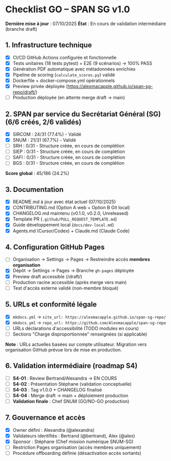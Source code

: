 # Checklist GO – SPAN SG v1.0

**Dernière mise à jour** : 07/10/2025
**État** : En cours de validation intermédiaire (branche draft)

## 1. Infrastructure technique
- [x] CI/CD GitHub Actions configurée et fonctionnelle
- [x] Tests unitaires (18 tests pytest) + E2E (9 scénarios) → 100% PASS
- [x] Génération PDF automatique avec métadonnées enrichies
- [x] Pipeline de scoring (`calculate_scores.py`) validé
- [x] Dockerfile + docker-compose.yml opérationnels
- [x] Preview privée déployée (https://alexmacapple.github.io/span-sg-repo/draft/)
- [ ] Production déployée (en attente merge draft → main)

## 2. SPAN par service du Secrétariat Général (SG) (6/6 créés, 2/6 validés)
- [x] SIRCOM : 24/31 (77.4%) - Validé
- [x] SNUM : 21/31 (67.7%) - Validé
- [ ] SRH : 0/31 - Structure créée, en cours de complétion
- [ ] SIEP : 0/31 - Structure créée, en cours de complétion
- [ ] SAFI : 0/31 - Structure créée, en cours de complétion
- [ ] BGS : 0/31 - Structure créée, en cours de complétion

**Score global** : 45/186 (24.2%)

## 3. Documentation
- [x] README.md à jour avec état actuel (07/10/2025)
- [x] CONTRIBUTING.md (Option A web + Option B Git local)
- [x] CHANGELOG.md maintenu (v0.1.0, v0.2.0, Unreleased)
- [x] Template PR (`.github/PULL_REQUEST_TEMPLATE.md`)
- [x] Guide développement local (`docs/dev-local.md`)
- [x] Agents.md (Cursor/Codex) + Claude.md (Claude Code)

## 4. Configuration GitHub Pages
- [ ] Organisation → Settings → Pages → Restreindre accès **membres organisation**
- [x] Dépôt → Settings → Pages → Branche `gh-pages` déployée
- [x] Preview draft accessible (/draft/)
- [ ] Production racine accessible (après merge vers main)
- [ ] Test d'accès externe validé (non-membre bloqué)

## 5. URLs et conformité légale
- [x] `mkdocs.yml` → `site_url: https://alexmacapple.github.io/span-sg-repo/`
- [x] `mkdocs.yml` → `repo_url: https://github.com/Alexmacapple/span-sg-repo`
- [ ] URLs déclarations d'accessibilité (TODO modules en cours)
- [ ] Sections "Charge disproportionnée" renseignées (si applicable)

**Note** : URLs actuelles basées sur compte utilisateur. Migration vers organisation GitHub prévue lors de mise en production.

## 6. Validation intermédiaire (roadmap S4)
- [ ] **S4-01** : Review Bertrand/Alexandra → EN COURS
- [ ] **S4-02** : Présentation Stéphane (validation conceptuelle)
- [ ] **S4-03** : Tag v1.0.0 + CHANGELOG finalisé
- [ ] **S4-04** : Merge draft → main + déploiement production
- [ ] **Validation finale** : Chef SNUM (GO/NO-GO production)

## 7. Gouvernance et accès
- [x] Owner défini : Alexandra (@alexandra)
- [x] Validateurs identifiés : Bertrand (@bertrand), Alex (@alex)
- [x] Sponsor : Stéphane (Chef mission numérique SNUM-SG)
- [ ] Restriction Pages organisation (accès membres uniquement)
- [ ] Procédure offboarding définie (désactivation accès sortants)
